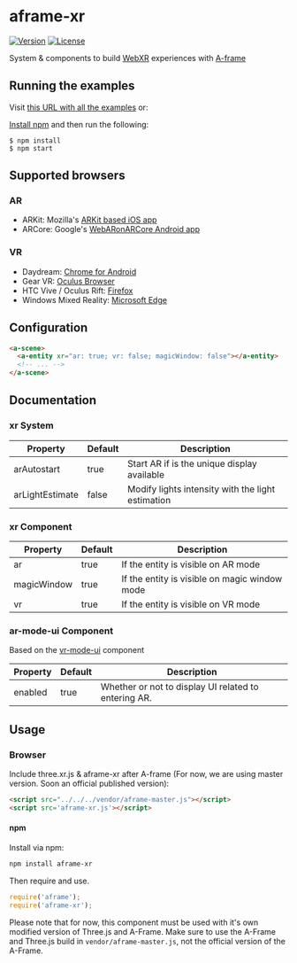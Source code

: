 # aframe-xr

[![Version](http://img.shields.io/npm/v/aframe-xr.svg?style=flat-square)](https://npmjs.org/package/aframe-xr)
[![License](http://img.shields.io/npm/l/aframe-xr.svg?style=flat-square)](https://npmjs.org/package/aframe-xr)

System &amp; components to build [WebXR](https://github.com/mozilla/webxr-api) experiences with [A-frame](https://github.com/aframevr/aframe)

## Running the examples

Visit [this URL with all the examples](https://mozilla.github.io/aframe-xr/) or:

<a href="https://docs.npmjs.com/getting-started/installing-node">Install npm</a> and then run the following:

```
$ npm install
$ npm start
```

## Supported browsers

### AR

  - ARKit: Mozilla's [ARKit based iOS app](https://github.com/mozilla/webxr-ios)
  - ARCore: Google's [WebARonARCore Android app](https://github.com/google-ar/WebARonARCore)

### VR

  - Daydream: [Chrome for Android](https://webvr.rocks/chrome_for_android)
  - Gear VR: [Oculus Browser](https://webvr.rocks/oculus_browser)
  - HTC Vive / Oculus Rift: [Firefox](https://webvr.rocks/firefox)
  - Windows Mixed Reality: [Microsoft Edge](https://webvr.rocks/microsoft_edge)

## Configuration

```html
<a-scene>
  <a-entity xr="ar: true; vr: false; magicWindow: false"></a-entity>
  <!-- ... -->
</a-scene>
```

## Documentation

### xr System

| Property                        | Default | Description                                          |
|---------------------------------|---------|------------------------------------------------------|
| arAutostart                     | true    | Start AR if is the unique display available          |
| arLightEstimate                 | false   | Modify lights intensity with the light estimation    |

### xr Component

| Property                        | Default | Description                                          |
|---------------------------------|---------|------------------------------------------------------|
| ar                              | true    | If the entity is visible on AR mode                  |
| magicWindow                     | true    | If the entity is visible on magic window mode        |
| vr                              | true    | If the entity is visible on VR mode                  |

### ar-mode-ui Component

Based on the [vr-mode-ui](https://github.com/aframevr/aframe/blob/v0.7.0/src/components/scene/vr-mode-ui.js) component

| Property                        | Default | Description                                          |
|---------------------------------|---------|------------------------------------------------------|
| enabled                         | true    | Whether or not to display UI related to entering AR. |

## Usage

### Browser
Include three.xr.js &amp; aframe-xr after A-frame (For now, we are using master version. Soon an official published version):
```html
<script src="../../../vendor/aframe-master.js"></script>
<script src='aframe-xr.js'></script>
```

#### npm

Install via npm:

```bash
npm install aframe-xr
```

Then require and use.

```js
require('aframe');
require('aframe-xr');
```

Please note that for now, this component must be used with it's own modified version of Three.js and A-Frame. Make sure to use the A-Frame and Three.js build in `vendor/aframe-master.js`, not the official version of the A-Frame.
